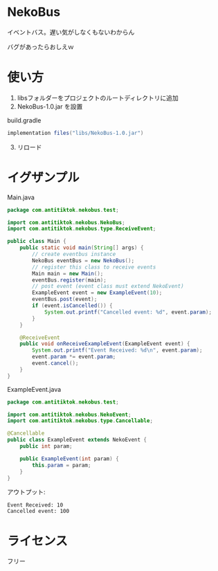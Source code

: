 # NekoBus

イベントバス。遅い気がしなくもないわからん

バグがあったらおしえｗ

# 使い方

1. libsフォルダーをプロジェクトのルートディレクトリに追加
2. NekoBus-1.0.jar を設置

build.gradle
```groovy
implementation files("libs/NekoBus-1.0.jar")
```

3. リロード

# イグザンプル

Main.java
```java
package com.antitiktok.nekobus.test;

import com.antitiktok.nekobus.NekoBus;
import com.antitiktok.nekobus.type.ReceiveEvent;

public class Main {
    public static void main(String[] args) {
        // create eventbus instance
        NekoBus eventBus = new NekoBus();
        // register this class to receive events
        Main main = new Main();
        eventBus.register(main);
        // post event (event class must extend NekoEvent)
        ExampleEvent event = new ExampleEvent(10);
        eventBus.post(event);
        if (event.isCancelled()) {
            System.out.printf("Cancelled event: %d", event.param);
        }
    }

    @ReceiveEvent
    public void onReceiveExampleEvent(ExampleEvent event) {
        System.out.printf("Event Received: %d\n", event.param);
        event.param *= event.param;
        event.cancel();
    }
}
```

ExampleEvent.java
```java
package com.antitiktok.nekobus.test;

import com.antitiktok.nekobus.NekoEvent;
import com.antitiktok.nekobus.type.Cancellable;

@Cancellable
public class ExampleEvent extends NekoEvent {
    public int param;

    public ExampleEvent(int param) {
        this.param = param;
    }
}
```

アウトプット:
```
Event Received: 10
Cancelled event: 100
```

# ライセンス

フリー